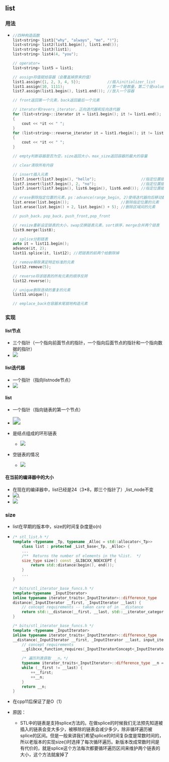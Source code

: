 ## list

### 用法

- ```cpp
  //四种构造函数
  list<string> list1{"why", "always", "me", "!"};
  list<string> list2(list1.begin(), list1.end());
  list<string> list3(list1);
  list<string> list4(4, "you");
  
  // operator=
  list<string> list5 = list1;
  
  // assign将值赋给容器（会覆盖掉原来的值）
  list1.assign({1, 2, 3, 4, 5});            //插入initializer_list
  list1.assign(10, 1111);                   //第一个是数量，第二个是value
  list7.assign(list1.begin(), list1.end()); //放入一个容器
  
  // front返回第一个元素，back返回最后一个元素
  
  // iterator和revers_iterator，正向迭代器和反向迭代器
  for (list<string>::iterator it = list1.begin(); it != list1.end(); it++)
  {
      cout << *it << " ";
  }
  for (list<string>::reverse_iterator it = list1.rbegin(); it != list1.rend(); it++)
  {
      cout << *it << " ";
  }
  
  // empty判断容器是否为空，size返回大小，max_size返回容器的最大的容量
  
  // clear清除所有内容
  
  // insert插入元素
  list7.insert(list7.begin(), "hello");                    //指定位置插入元素
  list7.insert(list7.begin(), 2, "no");                    //指定位置插入一定数量的元素
  list7.insert(list7.begin(), list6.begin(), list6.end()); //指定位置插入容器元素
  
  // erase删除指定位置的元素，ps：advance(range_begin, 2)使得迭代器向后移动数个位置
  list.erese(list.begin());                       //删除指定位置的元素
  list.erase(list.begin() + 2, list.begin() + 5); //删除区域间的元素
  
  // push_back，pop_back，push_front,pop_front
  
  // resize重新设定链表的大小，swap交换链表元素，sort排序，merge合并两个链表
  list9.merge(list8);
  
  // splice分割链表
  auto it = list11.begin();
  advance(it, 2);
  list11.splice(it, list12); //把链表的前两个给删除掉
  
  // remove移除满足特定标准的元素
  list12.remove(5);
  
  // reverse将该链表的所有元素的顺序反转
  list12.reverse();
  
  // unique删除连续的重复的元素
  list11.unique();
  
  // emplace_back在容器末尾就地构造元素
  ```



### 实现

#### list节点

- 三个指针（一个指向前面节点的指针，一个指向后面节点的指针和一个指向数据的指针）
- ![](image\list的节点.png)



#### list迭代器

- 一个指针（指向listnode节点）
- ![](image\list迭代器.png)



#### list

- 一个指针（指向链表的第一个节点）
- <img src="image\list.png" style="zoom:150%;" />

- 是结点组成的环形链表
  - ![](image\list环形链表.png)
- 空链表的情况
  - ![](image\空链表.png)





#### 在当前的编译器中的大小

- 在现在的编译器中，list已经是24（3*8，即三个指针了）,list_node不变
- ![](image\list_1.png)\
- ![](image\list_2.png)







### size

- list在早期的版本中，size的时间复杂度是o(n)

- ```cpp
  /* stl_list.h */
  template <typename _Tp, typename _Alloc = std::allocator<_Tp>>
      class list : protected _List_base<_Tp, _Alloc> {
      ...
      /**  Returns the number of elements in the %list.  */
      size_type size() const _GLIBCXX_NOEXCEPT { 
          return std::distance(begin(), end()); 
      }
      ...
  }
  
  /* bits/stl_iterator_base_funcs.h */
  template<typename _InputIterator>
  inline typename iterator_traits<_InputIterator>::difference_type
  distance(_InputIterator __first, _InputIterator __last) {
      // concept requirements -- taken care of in __distance
      return std::__distance(__first, __last, std::__iterator_category(__first));
  }
  
  /* bits/stl_iterator_base_funcs.h */
  template <typename _InputIterator>
  inline typename iterator_traits<_InputIterator>::difference_type
  __distance(_InputIterator __first, _InputIterator __last, input_iterator_tag) {
      // concept requirements
      __glibcxx_function_requires(_InputIteratorConcept<_InputIterator>)
  
      /* 遍历列表获取 __n。*/
      typename iterator_traits<_InputIterator>::difference_type __n = 0;
      while (__first != __last) {
          ++__first;
          ++__n;
      }
      return __n;
  }
  ```

- 在cpp11后保证了是O（1）

- 原因：

  - STL中的链表是支持splice方法的。在做splice的时候我们无法预先知道被插入的链表会变大多少，被移除的链表会减少多少，除非循环遍历被splice的区间。但是一般来讲我们希望splice的时间复杂度是常数时间的，所以老版本的实现size()时选择了每次循环遍历。新版本改成常数时间是有代价的，就是splice这个方法每次都要循环遍历区间来维护两个链表的大小，这个方法就废掉了
